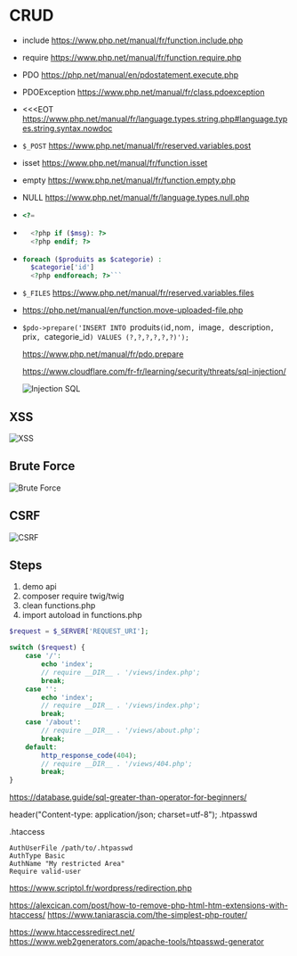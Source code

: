 # CRUD

- include https://www.php.net/manual/fr/function.include.php
- require https://www.php.net/manual/fr/function.require.php
- PDO https://php.net/manual/en/pdostatement.execute.php
- PDOException https://www.php.net/manual/fr/class.pdoexception
- <<<EOT https://www.php.net/manual/fr/language.types.string.php#language.types.string.syntax.nowdoc
- `$_POST` https://www.php.net/manual/fr/reserved.variables.post
- isset https://www.php.net/manual/fr/function.isset
- empty https://www.php.net/manual/fr/function.empty.php
- NULL https://www.php.net/manual/fr/language.types.null.php
- ```php
  <?=
  ```
- ```php
    <?php if ($msg): ?>
    <?php endif; ?>
  ```
- ````php
  foreach ($produits as $categorie) :
    $categorie['id']
    <?php endforeach; ?>```
  ````
- `$_FILES` https://www.php.net/manual/fr/reserved.variables.files
- https://php.net/manual/en/function.move-uploaded-file.php
- `$pdo->prepare('INSERT INTO `produits`(`id`,`nom`, `image`, `description`, `prix`, `categorie_id`) VALUES (?,?,?,?,?,?)');`

  https://www.php.net/manual/fr/pdo.prepare

  https://www.cloudflare.com/fr-fr/learning/security/threats/sql-injection/

  ![Injection SQL](https://www.cloudflare.com/img/learning/security/threats/sql-injection-attack/sql-injection-infographic.png)

## XSS

![XSS](https://www.cloudflare.com/img/learning/security/threats/cross-site-scripting/xss-attack.png)

## Brute Force

![Brute Force](https://www.thesslstore.com/blog/wp-content/uploads/2021/06/brute-force-attack-example.png)

## CSRF

![CSRF](https://images.ctfassets.net/4un77bcsnjzw/1kzDKGcv6RLKG8nxaqmyW9/f15d8c2142ce542cbfc9348326969071/DiagramExport__1_.svg)

## Steps

1. demo api
2. composer require twig/twig
3. clean functions.php
4. import autoload in functions.php

```php
$request = $_SERVER['REQUEST_URI'];

switch ($request) {
    case '/':
        echo 'index';
        // require __DIR__ . '/views/index.php';
        break;
    case '':
        echo 'index';
        // require __DIR__ . '/views/index.php';
        break;
    case '/about':
        // require __DIR__ . '/views/about.php';
        break;
    default:
        http_response_code(404);
        // require __DIR__ . '/views/404.php';
        break;
}

```

https://database.guide/sql-greater-than-operator-for-beginners/

header("Content-type: application/json; charset=utf-8");
.htpasswd

.htaccess

```
AuthUserFile /path/to/.htpasswd
AuthType Basic
AuthName "My restricted Area"
Require valid-user
```

https://www.scriptol.fr/wordpress/redirection.php

https://alexcican.com/post/how-to-remove-php-html-htm-extensions-with-htaccess/
https://www.taniarascia.com/the-simplest-php-router/

https://www.htaccessredirect.net/
https://www.web2generators.com/apache-tools/htpasswd-generator

```

```
